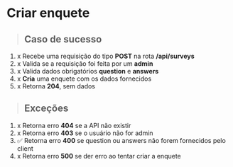 # Criar enquete

> ## Caso de sucesso

1. x Recebe uma requisição do tipo **POST** na rota **/api/surveys**
2. x Valida se a requisição foi feita por um **admin**
3. x Valida dados obrigatórios **question** e **answers**
4. x **Cria** uma enquete com os dados fornecidos
5. x Retorna **204**, sem dados

> ## Exceções

1. x Retorna erro **404** se a API não existir
2. x Retorna erro **403** se o usuário não for admin
3. ✅ Retorna erro **400** se question ou answers não forem fornecidos pelo client
4. x Retorna erro **500** se der erro ao tentar criar a enquete